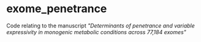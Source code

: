 # exome_penetrance
Code relating to the manuscript _"Determinants of penetrance and variable expressivity in monogenic metabolic conditions across 77,184 exomes"_
